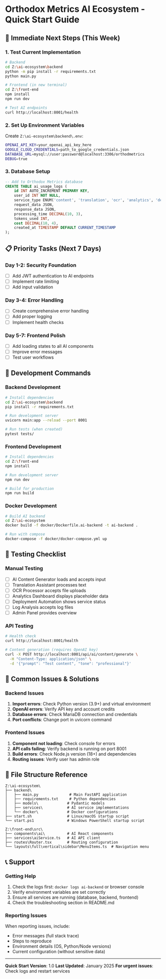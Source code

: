 # Orthodox Metrics AI Ecosystem - Quick Start Guide

## 🚀 Immediate Next Steps (This Week)

### 1. Test Current Implementation
```bash
# Backend
cd Z:\ai-ecosystem\backend
python -m pip install -r requirements.txt
python main.py

# Frontend (in new terminal)
cd Z:\front-end
npm install
npm run dev

# Test AI endpoints
curl http://localhost:8001/health
```

### 2. Set Up Environment Variables
Create `Z:\ai-ecosystem\backend\.env`:
```bash
OPENAI_API_KEY=your_openai_api_key_here
GOOGLE_CLOUD_CREDENTIALS=path_to_google_credentials.json
DATABASE_URL=mysql://user:password@localhost:3306/orthodmetrics
DEBUG=true
```

### 3. Database Setup
```sql
-- Add to Orthodox Metrics database
CREATE TABLE ai_usage_logs (
    id INT AUTO_INCREMENT PRIMARY KEY,
    user_id INT NOT NULL,
    service_type ENUM('content', 'translation', 'ocr', 'analytics', 'deployment', 'logs') NOT NULL,
    request_data JSON,
    response_data JSON,
    processing_time DECIMAL(10, 3),
    tokens_used INT,
    cost DECIMAL(10, 4),
    created_at TIMESTAMP DEFAULT CURRENT_TIMESTAMP
);
```

## 📋 Priority Tasks (Next 7 Days)

### Day 1-2: Security Foundation
- [ ] Add JWT authentication to AI endpoints
- [ ] Implement rate limiting
- [ ] Add input validation

### Day 3-4: Error Handling
- [ ] Create comprehensive error handling
- [ ] Add proper logging
- [ ] Implement health checks

### Day 5-7: Frontend Polish
- [ ] Add loading states to all AI components
- [ ] Improve error messages
- [ ] Test user workflows

## 🔧 Development Commands

### Backend Development
```bash
# Install dependencies
cd Z:\ai-ecosystem\backend
pip install -r requirements.txt

# Run development server
uvicorn main:app --reload --port 8001

# Run tests (when created)
pytest tests/
```

### Frontend Development
```bash
# Install dependencies
cd Z:\front-end
npm install

# Run development server
npm run dev

# Build for production
npm run build
```

### Docker Development
```bash
# Build AI backend
cd Z:\ai-ecosystem
docker build -f docker/Dockerfile.ai-backend -t ai-backend .

# Run with compose
docker-compose -f docker/docker-compose.yml up
```

## 🧪 Testing Checklist

### Manual Testing
- [ ] AI Content Generator loads and accepts input
- [ ] Translation Assistant processes text
- [ ] OCR Processor accepts file uploads
- [ ] Analytics Dashboard displays placeholder data
- [ ] Deployment Automation shows service status
- [ ] Log Analysis accepts log files
- [ ] Admin Panel provides overview

### API Testing
```bash
# Health check
curl http://localhost:8001/health

# Content generation (requires OpenAI key)
curl -X POST http://localhost:8001/api/ai/content/generate \
  -H "Content-Type: application/json" \
  -d '{"prompt": "Test content", "tone": "professional"}'
```

## 🚨 Common Issues & Solutions

### Backend Issues
1. **Import errors**: Check Python version (3.9+) and virtual environment
2. **OpenAI errors**: Verify API key and account credits
3. **Database errors**: Check MariaDB connection and credentials
4. **Port conflicts**: Change port in uvicorn command

### Frontend Issues
1. **Component not loading**: Check console for errors
2. **API calls failing**: Verify backend is running on port 8001
3. **Build errors**: Check Node.js version (18+) and dependencies
4. **Routing issues**: Verify user has admin role

## 📁 File Structure Reference

```
Z:\ai-ecosystem\
├── backend\
│   ├── main.py              # Main FastAPI application
│   ├── requirements.txt     # Python dependencies
│   ├── models\             # Pydantic models
│   ├── services\           # AI service implementations
│   └── docker\             # Docker configurations
├── start.sh                # Linux/macOS startup script
└── start.ps1               # Windows PowerShell startup script

Z:\front-end\src\
├── components\ai\          # AI React components
├── services\aiService.ts   # AI API client
├── routes\Router.tsx       # Routing configuration
└── layouts\full\vertical\sidebar\MenuItems.ts  # Navigation menu
```

## 📞 Support

### Getting Help
1. Check the logs first: `docker logs ai-backend` or browser console
2. Verify environment variables are set correctly
3. Ensure all services are running (database, backend, frontend)
4. Check the troubleshooting section in README.md

### Reporting Issues
When reporting issues, include:
- Error messages (full stack trace)
- Steps to reproduce
- Environment details (OS, Python/Node versions)
- Current configuration (without sensitive data)

---

**Quick Start Version**: 1.0
**Last Updated**: January 2025
**For urgent issues**: Check logs and restart services
